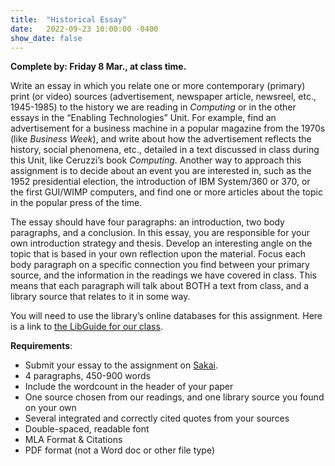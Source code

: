 ```yaml
---
title:  "Historical Essay"
date:   2022-09-23 10:00:00 -0400
show_date: false
---
```

**Complete by: Friday 8 Mar., at class time.**  

Write an essay in which you relate one or more contemporary (primary) print (or video) sources (advertisement, newspaper article, newsreel, etc., 1945-1985) to the history we are reading in *Computing* or in the other essays in the “Enabling Technologies” Unit. For example, find an advertisement for a business machine in a popular magazine from the 1970s (like *Business Week*), and write about how the advertisement reflects the history, social phenomena, etc., detailed in a text discussed in class during this Unit, like Ceruzzi’s book *Computing*. Another way to approach this assignment is to decide about an event you are interested in, such as the 1952 presidential election, the introduction of IBM System/360 or 370, or the first GUI/WIMP computers, and find one or more articles about the topic in the popular press of the time.

The essay should have four paragraphs: an introduction, two body paragraphs, and a conclusion. In this essay, you are responsible for your own introduction strategy and thesis. Develop an interesting angle on the topic that is based in your own reflection upon the material. Focus each body paragraph on a specific connection you find between your primary source, and the information in the readings we have covered in class. This means that each paragraph will talk about BOTH a text from class, and a library source that relates to it in some way.

You will need to use the library’s online databases for this assignment. Here is a link to [the LibGuide for our class](https://libguides.washjeff.edu/CIS100).

**Requirements**:

- Submit your essay to the assignment on [Sakai](//sakai.washjeff.edu).
- 4 paragraphs, 450-900 words
- Include the wordcount in the header of your paper
- One source chosen from our readings, and one library source you found on your own
- Several integrated and correctly cited quotes from your sources 
- Double-spaced, readable font
- MLA Format & Citations
- PDF format (not a Word doc or other file type)

